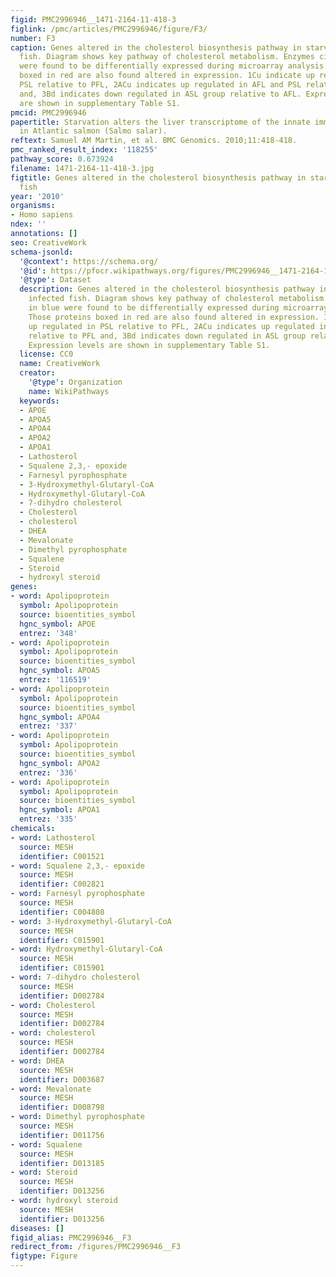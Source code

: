 ```yaml
---
figid: PMC2996946__1471-2164-11-418-3
figlink: /pmc/articles/PMC2996946/figure/F3/
number: F3
caption: Genes altered in the cholesterol biosynthesis pathway in starved and infected
  fish. Diagram shows key pathway of cholesterol metabolism. Enzymes circled in blue
  were found to be differentially expressed during microarray analysis. Those proteins
  boxed in red are also found altered in expression. 1Cu indicate up regulated in
  PSL relative to PFL, 2ACu indicates up regulated in AFL and PSL relative to PFL
  and, 3Bd indicates down regulated in ASL group relative to AFL. Expression levels
  are shown in supplementary Table S1.
pmcid: PMC2996946
papertitle: Starvation alters the liver transcriptome of the innate immune response
  in Atlantic salmon (Salmo salar).
reftext: Samuel AM Martin, et al. BMC Genomics. 2010;11:418-418.
pmc_ranked_result_index: '118255'
pathway_score: 0.673924
filename: 1471-2164-11-418-3.jpg
figtitle: Genes altered in the cholesterol biosynthesis pathway in starved and infected
  fish
year: '2010'
organisms:
- Homo sapiens
ndex: ''
annotations: []
seo: CreativeWork
schema-jsonld:
  '@context': https://schema.org/
  '@id': https://pfocr.wikipathways.org/figures/PMC2996946__1471-2164-11-418-3.html
  '@type': Dataset
  description: Genes altered in the cholesterol biosynthesis pathway in starved and
    infected fish. Diagram shows key pathway of cholesterol metabolism. Enzymes circled
    in blue were found to be differentially expressed during microarray analysis.
    Those proteins boxed in red are also found altered in expression. 1Cu indicate
    up regulated in PSL relative to PFL, 2ACu indicates up regulated in AFL and PSL
    relative to PFL and, 3Bd indicates down regulated in ASL group relative to AFL.
    Expression levels are shown in supplementary Table S1.
  license: CC0
  name: CreativeWork
  creator:
    '@type': Organization
    name: WikiPathways
  keywords:
  - APOE
  - APOA5
  - APOA4
  - APOA2
  - APOA1
  - Lathosterol
  - Squalene 2,3,- epoxide
  - Farnesyl pyrophosphate
  - 3-Hydroxymethyl-Glutaryl-CoA
  - Hydroxymethyl-Glutaryl-CoA
  - 7-dihydro cholesterol
  - Cholesterol
  - cholesterol
  - DHEA
  - Mevalonate
  - Dimethyl pyrophosphate
  - Squalene
  - Steroid
  - hydroxyl steroid
genes:
- word: Apolipoprotein
  symbol: Apolipoprotein
  source: bioentities_symbol
  hgnc_symbol: APOE
  entrez: '348'
- word: Apolipoprotein
  symbol: Apolipoprotein
  source: bioentities_symbol
  hgnc_symbol: APOA5
  entrez: '116519'
- word: Apolipoprotein
  symbol: Apolipoprotein
  source: bioentities_symbol
  hgnc_symbol: APOA4
  entrez: '337'
- word: Apolipoprotein
  symbol: Apolipoprotein
  source: bioentities_symbol
  hgnc_symbol: APOA2
  entrez: '336'
- word: Apolipoprotein
  symbol: Apolipoprotein
  source: bioentities_symbol
  hgnc_symbol: APOA1
  entrez: '335'
chemicals:
- word: Lathosterol
  source: MESH
  identifier: C001521
- word: Squalene 2,3,- epoxide
  source: MESH
  identifier: C002821
- word: Farnesyl pyrophosphate
  source: MESH
  identifier: C004808
- word: 3-Hydroxymethyl-Glutaryl-CoA
  source: MESH
  identifier: C015901
- word: Hydroxymethyl-Glutaryl-CoA
  source: MESH
  identifier: C015901
- word: 7-dihydro cholesterol
  source: MESH
  identifier: D002784
- word: Cholesterol
  source: MESH
  identifier: D002784
- word: cholesterol
  source: MESH
  identifier: D002784
- word: DHEA
  source: MESH
  identifier: D003687
- word: Mevalonate
  source: MESH
  identifier: D008798
- word: Dimethyl pyrophosphate
  source: MESH
  identifier: D011756
- word: Squalene
  source: MESH
  identifier: D013185
- word: Steroid
  source: MESH
  identifier: D013256
- word: hydroxyl steroid
  source: MESH
  identifier: D013256
diseases: []
figid_alias: PMC2996946__F3
redirect_from: /figures/PMC2996946__F3
figtype: Figure
---
```

